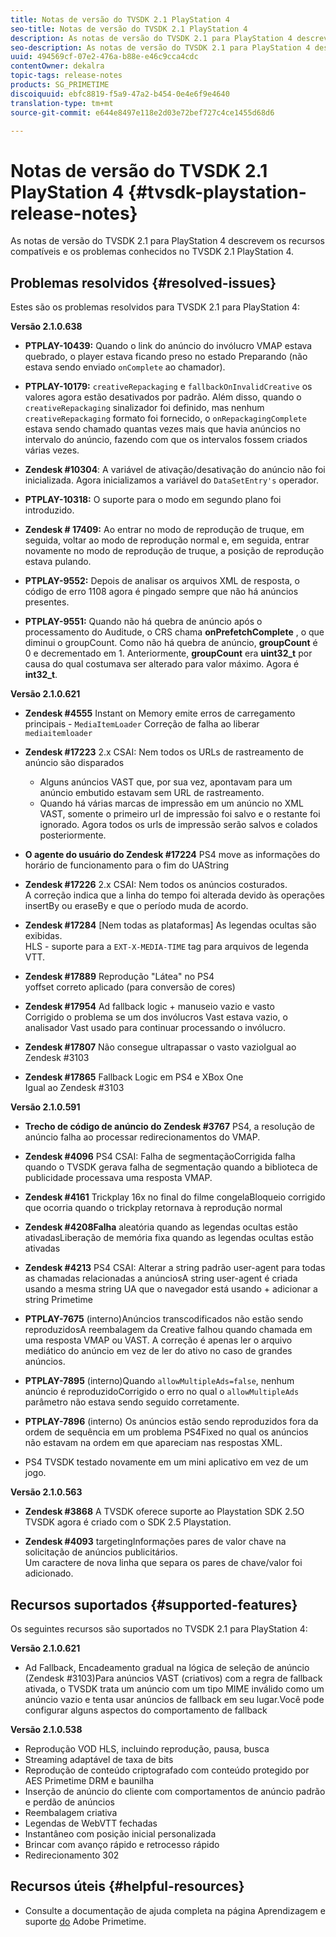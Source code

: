 ```yaml
---
title: Notas de versão do TVSDK 2.1 PlayStation 4
seo-title: Notas de versão do TVSDK 2.1 PlayStation 4
description: As notas de versão do TVSDK 2.1 para PlayStation 4 descrevem os recursos compatíveis e os problemas conhecidos no TVSDK 2.1 PlayStation 4.
seo-description: As notas de versão do TVSDK 2.1 para PlayStation 4 descrevem os recursos compatíveis e os problemas conhecidos no TVSDK 2.1 PlayStation 4.
uuid: 494569cf-07e2-476a-b88e-e46c9cca4cdc
contentOwner: dekalra
topic-tags: release-notes
products: SG_PRIMETIME
discoiquuid: ebfc8819-f5a9-47a2-b454-0e4e6f9e4640
translation-type: tm+mt
source-git-commit: e644e8497e118e2d03e72bef727c4ce1455d68d6

---
```



# Notas de versão do TVSDK 2.1 PlayStation 4 {#tvsdk-playstation-release-notes}

As notas de versão do TVSDK 2.1 para PlayStation 4 descrevem os recursos compatíveis e os problemas conhecidos no TVSDK 2.1 PlayStation 4.

## Problemas resolvidos {#resolved-issues}

Estes são os problemas resolvidos para TVSDK 2.1 para PlayStation 4:

**Versão 2.1.0.638**

* **PTPLAY-10439:**
Quando o link do anúncio do invólucro VMAP estava quebrado, o player estava ficando preso no estado Preparando (não estava sendo enviado `onComplete` ao chamador).

* **PTPLAY-10179:**
   `creativeRepackaging` e `fallbackOnInvalidCreative` os valores agora estão desativados por padrão. Além disso, quando o `creativeRepackaging` sinalizador foi definido, mas nenhum `creativeRepackaging` formato foi fornecido, o `onRepackagingComplete` estava sendo chamado quantas vezes mais que havia anúncios no intervalo do anúncio, fazendo com que os intervalos fossem criados várias vezes.

* **Zendesk #10304**:
A variável de ativação/desativação do anúncio não foi inicializada. Agora inicializamos a variável do `DataSetEntry's` operador.

* **PTPLAY-10318:**
O suporte para o modo em segundo plano foi introduzido.
* **Zendesk # 17409:**
Ao entrar no modo de reprodução de truque, em seguida, voltar ao modo de reprodução normal e, em seguida, entrar novamente no modo de reprodução de truque, a posição de reprodução estava pulando.
* **PTPLAY-9552:**
Depois de analisar os arquivos XML de resposta, o código de erro 1108 agora é pingado sempre que não há anúncios presentes.
* **PTPLAY-9551:**
Quando não há quebra de anúncio após o processamento do Auditude, o CRS chama **onPrefetchComplete** , o que diminui o groupCount. Como não há quebra de anúncio, **groupCount** é 0 e decrementado em 1. Anteriormente, **groupCount** era **uint32_t** por causa do qual costumava ser alterado para valor máximo. Agora é **int32_t**.

**Versão 2.1.0.621**

* **Zendesk #4555** Instant on Memory emite erros de carregamento principais - `MediaItemLoader` Correção de falha ao liberar `mediaitemloader`

* **Zendesk #17223** 2.x CSAI: Nem todos os URLs de rastreamento de anúncio são disparados
   * Alguns anúncios VAST que, por sua vez, apontavam para um anúncio embutido estavam sem URL de rastreamento.
   * Quando há várias marcas de impressão em um anúncio no XML VAST, somente o primeiro url de impressão foi salvo e o restante foi ignorado. Agora todos os urls de impressão serão salvos e colados posteriormente.
* **O agente do usuário do Zendesk #17224** PS4 move as informações do horário de funcionamento para o fim do UAString
* **Zendesk #17226** 2.x CSAI: Nem todos os anúncios costurados.\
   A correção indica que a linha do tempo foi alterada devido às operações insertBy ou eraseBy e que o período muda de acordo.

* **Zendesk #17284**
   [Nem todas as plataformas] As legendas ocultas são exibidas.\
   HLS - suporte para a `EXT-X-MEDIA-TIME` tag para arquivos de legenda VTT.

* **Zendesk #17889** Reprodução &quot;Látea&quot; no PS4\
   yoffset correto aplicado (para conversão de cores)

* **Zendesk #17954** Ad fallback logic + manuseio vazio e vasto\
   Corrigido o problema se um dos invólucros Vast estava vazio, o analisador Vast usado para continuar processando o invólucro.

* **Zendesk #17807** Não consegue ultrapassar o vasto vazioIgual ao Zendesk #3103

* **Zendesk #17865** Fallback Logic em PS4 e XBox One\
   Igual ao Zendesk #3103

**Versão 2.1.0.591**

* **Trecho de código de anúncio do Zendesk #3767** PS4, a resolução de anúncio falha ao processar redirecionamentos do VMAP.
* **Zendesk #4096** PS4 CSAI: Falha de segmentaçãoCorrigida falha quando o TVSDK gerava falha de segmentação quando a biblioteca de publicidade processava uma resposta VMAP.

* **Zendesk #4161** Trickplay 16x no final do filme congelaBloqueio corrigido que ocorria quando o trickplay retornava à reprodução normal

* **Zendesk #4208Falha** aleatória quando as legendas ocultas estão ativadasLiberação de memória fixa quando as legendas ocultas estão ativadas

* **Zendesk #4213** PS4 CSAI: Alterar a string padrão user-agent para todas as chamadas relacionadas a anúnciosA string user-agent é criada usando a mesma string UA que o navegador está usando + adicionar a string Primetime

* **PTPLAY-7675** (interno)Anúncios transcodificados não estão sendo reproduzidosA reembalagem da Creative falhou quando chamada em uma resposta VMAP ou VAST. A correção é apenas ler o arquivo mediático do anúncio em vez de ler do ativo no caso de grandes anúncios.

* **PTPLAY-7895** (interno)Quando `allowMultipleAds=false`, nenhum anúncio é reproduzidoCorrigido o erro no qual o `allowMultipleAds` parâmetro não estava sendo seguido corretamente.

* **PTPLAY-7896** (interno) Os anúncios estão sendo reproduzidos fora da ordem de sequência em um problema PS4Fixed no qual os anúncios não estavam na ordem em que apareciam nas respostas XML.

* PS4 TVSDK testado novamente em um mini aplicativo em vez de um jogo.

**Versão 2.1.0.563**

* **Zendesk #3868** A TVSDK oferece suporte ao Playstation SDK 2.5O TVSDK agora é criado com o SDK 2.5 Playstation.

* **Zendesk #4093** targetingInformações pares de valor chave na solicitação de anúncios publicitários.\
   Um caractere de nova linha que separa os pares de chave/valor foi adicionado.

## Recursos suportados {#supported-features}

Os seguintes recursos são suportados no TVSDK 2.1 para PlayStation 4:

**Versão 2.1.0.621**

* Ad Fallback, Encadeamento gradual na lógica de seleção de anúncio (Zendesk #3103)Para anúncios VAST (criativos) com a regra de fallback ativada, o TVSDK trata um anúncio com um tipo MIME inválido como um anúncio vazio e tenta usar anúncios de fallback em seu lugar.Você pode configurar alguns aspectos do comportamento de fallback

**Versão 2.1.0.538**

* Reprodução VOD HLS, incluindo reprodução, pausa, busca
* Streaming adaptável de taxa de bits
* Reprodução de conteúdo criptografado com conteúdo protegido por AES Primetime DRM e baunilha
* Inserção de anúncio do cliente com comportamentos de anúncio padrão e perdão de anúncios
* Reembalagem criativa
* Legendas de WebVTT fechadas
* Instantâneo com posição inicial personalizada
* Brincar com avanço rápido e retrocesso rápido
* Redirecionamento 302

## Recursos úteis {#helpful-resources}

* Consulte a documentação de ajuda completa na página Aprendizagem e suporte [do](https://helpx.adobe.com/support/primetime.html) Adobe Primetime.